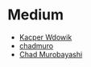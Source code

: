 # Medium

- [Kacper Wdowik](https://medium.com/@kacperwdowik)
- [chadmuro](https://chadmuro.medium.com/)
- [Chad Murobayashi](https://chadmuro.medium.com/)
